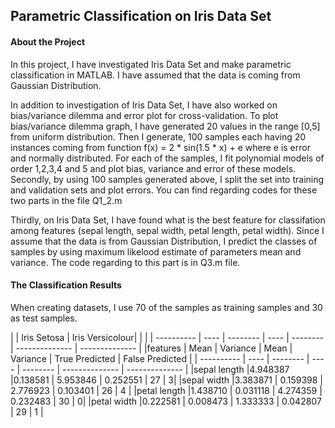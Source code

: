 ## Parametric Classification on Iris Data Set

#### About the Project
In this project, I have investigated Iris Data Set and make parametric classification in MATLAB. I have assumed that the data is coming from Gaussian Distribution. 

In addition to investigation of Iris Data Set, I have also worked on bias/variance dilemma and error plot for cross-validation. To plot bias/variance dilemma graph, I have generated 20 values in the range [0,5] from uniform distribution. Then I generate, 100 samples each having 20 instances coming from function f(x) = 2 * sin(1.5 * x) + e where e is error and normally distributed. For each of the samples, I fit polynomial models of order 1,2,3,4 and 5 and plot bias, variance and error of these models. Secondly, by using 100 samples generated above, I split the set into training and validation sets and plot errors. You can find regarding codes for these two parts in the file Q1_2.m

Thirdly, on Iris Data Set, I have found what is the best feature for classifation among features (sepal length, sepal width, petal length, petal width). Since I assume that the data is from Gaussian Distribution, I predict the classes of samples by using maximum likelood estimate of parameters mean and variance. The code regarding to this part is in Q3.m file. 

#### The Classification Results
When creating datasets, I use 70 of the samples as training samples and 30 as test samples.

| | Iris Setosa | Iris Versicolour| | |
| ----------	| ---- | -------- | ---- | -------- | -------------- | -------------- |
|features 		| Mean | Variance | Mean | Variance | True Predicted | False Predicted |
| ----------	| ---- | -------- | ---- | -------- | -------------- | -------------- |
|sepal length	|4.948387 |0.138581 | 5.953846 | 0.252551 | 27 | 3|
|sepal width	|3.383871 | 0.159398 | 2.776923 | 0.103401 | 26 | 4 |
|petal length	|1.438710 | 0.031118 | 4.274359 | 0.232483 | 30 | 0|
|petal width	|0.222581 | 0.008473 | 1.333333 | 0.042807 | 29 | 1 |